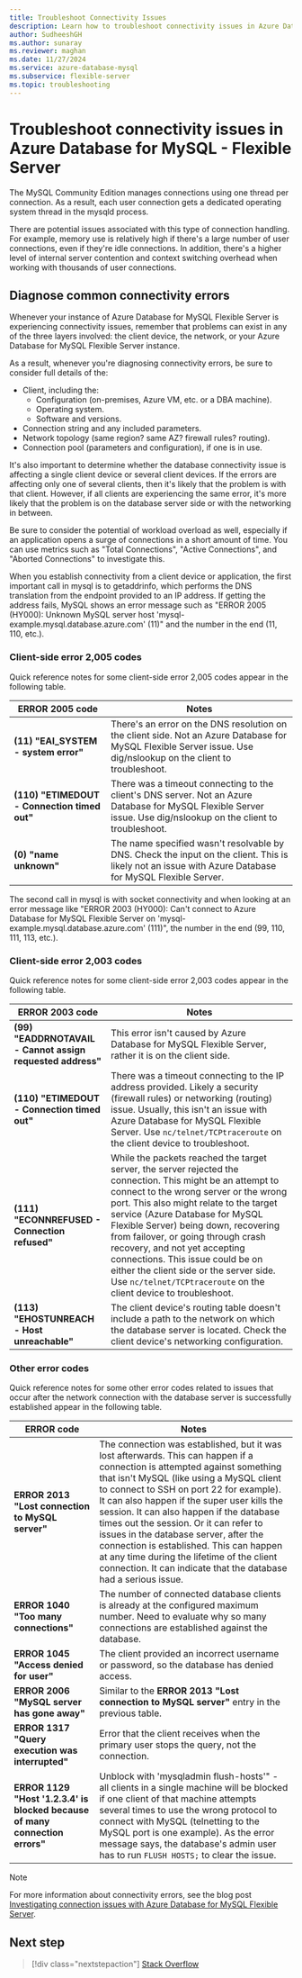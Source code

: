 ```yaml
---
title: Troubleshoot Connectivity Issues
description: Learn how to troubleshoot connectivity issues in Azure Database for MySQL - Flexible Server.
author: SudheeshGH
ms.author: sunaray
ms.reviewer: maghan
ms.date: 11/27/2024
ms.service: azure-database-mysql
ms.subservice: flexible-server
ms.topic: troubleshooting
---
```


# Troubleshoot connectivity issues in Azure Database for MySQL - Flexible Server

The MySQL Community Edition manages connections using one thread per connection. As a result, each user connection gets a dedicated operating system thread in the mysqld process.

There are potential issues associated with this type of connection handling. For example, memory use is relatively high if there's a large number of user connections, even if they're idle connections. In addition, there's a higher level of internal server contention and context switching overhead when working with thousands of user connections.

<a id="diagnosing-common-connectivity-errors"></a>

## Diagnose common connectivity errors

Whenever your instance of Azure Database for MySQL Flexible Server is experiencing connectivity issues, remember that problems can exist in any of the three layers involved: the client device, the network, or your Azure Database for MySQL Flexible Server instance.

As a result, whenever you're diagnosing connectivity errors, be sure to consider full details of the:

- Client, including the:
  * Configuration (on-premises, Azure VM, etc. or a DBA machine).
  * Operating system.
  * Software and versions.
- Connection string and any included parameters.
- Network topology (same region? same AZ? firewall rules? routing).
- Connection pool (parameters and configuration), if one is in use.

It's also important to determine whether the database connectivity issue is affecting a single client device or several client devices. If the errors are affecting only one of several clients, then it's likely that the problem is with that client. However, if all clients are experiencing the same error, it's more likely that the problem is on the database server side or with the networking in between.

Be sure to consider the potential of workload overload as well, especially if an application opens a surge of connections in a short amount of time. You can use metrics such as "Total Connections", "Active Connections", and "Aborted Connections" to investigate this.

When you establish connectivity from a client device or application, the first important call in mysql is to getaddrinfo, which performs the DNS translation from the endpoint provided to an IP address. If getting the address fails, MySQL shows an error message such as "ERROR 2005 (HY000): Unknown MySQL server host 'mysql-example.mysql.database.azure.com' (11)" and the number in the end (11, 110, etc.).

### Client-side error 2,005 codes

Quick reference notes for some client-side error 2,005 codes appear in the following table.

| **ERROR 2005 code** | **Notes** |
| --- | --- |
| **(11) "EAI_SYSTEM - system error"** | There's an error on the DNS resolution on the client side. Not an Azure Database for MySQL Flexible Server issue. Use dig/nslookup on the client to troubleshoot. |
| **(110) "ETIMEDOUT - Connection timed out"** | There was a timeout connecting to the client's DNS server. Not an Azure Database for MySQL Flexible Server issue. Use dig/nslookup on the client to troubleshoot. |
| **(0) "name unknown"** | The name specified wasn't resolvable by DNS. Check the input on the client. This is likely not an issue with Azure Database for MySQL Flexible Server. |

The second call in mysql is with socket connectivity and when looking at an error message like "ERROR 2003 (HY000): Can't connect to Azure Database for MySQL Flexible Server on 'mysql-example.mysql.database.azure.com' (111)", the number in the end (99, 110, 111, 113, etc.).

### Client-side error 2,003 codes

Quick reference notes for some client-side error 2,003 codes appear in the following table.

| **ERROR 2003 code** | **Notes** |
| --- | --- |
| **(99) "EADDRNOTAVAIL - Cannot assign requested address"** | This error isn't caused by Azure Database for MySQL Flexible Server, rather it is on the client side. |
| **(110) "ETIMEDOUT - Connection timed out"** | There was a timeout connecting to the IP address provided. Likely a security (firewall rules) or networking (routing) issue. Usually, this isn't an issue with Azure Database for MySQL Flexible Server. Use `nc/telnet/TCPtraceroute` on the client device to troubleshoot. |
| **(111) "ECONNREFUSED - Connection refused"** | While the packets reached the target server, the server rejected the connection. This might be an attempt to connect to the wrong server or the wrong port. This also might relate to the target service (Azure Database for MySQL Flexible Server) being down, recovering from failover, or going through crash recovery, and not yet accepting connections. This issue could be on either the client side or the server side. Use `nc/telnet/TCPtraceroute` on the client device to troubleshoot. |
| **(113) "EHOSTUNREACH - Host unreachable"** | The client device's routing table doesn't include a path to the network on which the database server is located. Check the client device's networking configuration. |

### Other error codes

Quick reference notes for some other error codes related to issues that occur after the network connection with the database server is successfully established appear in the following table.

| **ERROR code** | **Notes** |
| --- | --- |
| **ERROR 2013 "Lost connection to MySQL server"** | The connection was established, but it was lost afterwards. This can happen if a connection is attempted against something that isn't MySQL (like using a MySQL client to connect to SSH on port 22 for example). It can also happen if the super user kills the session. It can also happen if the database times out the session. Or it can refer to issues in the database server, after the connection is established. This can happen at any time during the lifetime of the client connection. It can indicate that the database had a serious issue. |
| **ERROR 1040 "Too many connections"** | The number of connected database clients is already at the configured maximum number. Need to evaluate why so many connections are established against the database. |
| **ERROR 1045 "Access denied for user"** | The client provided an incorrect username or password, so the database has denied access. |
| **ERROR 2006 "MySQL server has gone away"** | Similar to the **ERROR 2013 "Lost connection to MySQL server"** entry in the previous table. |
| **ERROR 1317 "Query execution was interrupted"** | Error that the client receives when the primary user stops the query, not the connection. |
| **ERROR 1129 "Host '1.2.3.4' is blocked because of many connection errors"** | Unblock with 'mysqladmin flush-hosts'" - all clients in a single machine will be blocked if one client of that machine attempts several times to use the wrong protocol to connect with MySQL (telnetting to the MySQL port is one example). As the error message says, the database's admin user has to run `FLUSH HOSTS;` to clear the issue. |

> [!NOTE]  
> For more information about connectivity errors, see the blog post [Investigating connection issues with Azure Database for MySQL Flexible Server](https://techcommunity.microsoft.com/blog/adformysql/investigating-connection-issues-with-azure-database-for-mysql/2121204).

## Next step

> [!div class="nextstepaction"]
> [Stack Overflow](https://stackoverflow.com/questions/tagged/azure-database-mysql)
